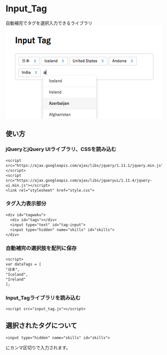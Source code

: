 # Input_Tag
自動補完でタグを選択入力できるライブラリ
![Alt text](sample.png)

## 使い方
### jQueryとjQuery UIライブラリ、CSSを読み込む
    <script src="https://ajax.googleapis.com/ajax/libs/jquery/1.11.1/jquery.min.js"></script>
    <script src="https://ajax.googleapis.com/ajax/libs/jqueryui/1.11.4/jquery-ui.min.js"></script>
    <link rel="stylesheet" href="style.css">

### タグ入力表示部分
    <div id="tagwaku">
      <div id="tags"></div>
      <input type="text" id="tag-input">
      <input type="hidden" name="skills" id="skills">
    </div>

### 自動補完の選択肢を配列に保存
    <script>
    var dataTags = [
    "日本",
    "Iceland",
    "Ireland"
    ];

### Input_Tagライブラリを読み込む
    <script src="input_tag.js"></script>
    
## 選択されたタグについて
    <input type="hidden" name="skills" id="skills">
にカンマ区切りで入力されます。
